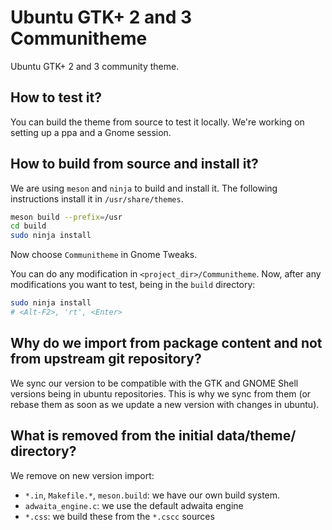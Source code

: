 # Ubuntu GTK+ 2 and 3 Communitheme

Ubuntu GTK+ 2 and 3 community theme.

## How to test it?

You can build the theme from source to test it locally. We're working on setting up a ppa and a Gnome session.

<!-- We have a set of packages creating a new "Ubuntu Communitheme session". Just install:

```sh
sudo apt install ubuntu-communitheme-session
```

Restart your computer, the login screen will have this theme by default, and a new session will be selectable in GDM named "Ubuntu Communitheme". This will start the GNOME-Shell, GTK2, GTK3 themes and icon themes. -->

## How to build from source and install it?

We are using `meson` and `ninja` to build and install it. The following instructions install it in `/usr/share/themes`.

```sh
meson build --prefix=/usr
cd build
sudo ninja install
```

Now choose `Communitheme` in Gnome Tweaks.

You can do any modification in `<project_dir>/Communitheme`. Now, after any modifications you want to test, being in the `build` directory:

```sh
sudo ninja install
# <Alt-F2>, 'rt', <Enter>
```

## Why do we import from package content and not from upstream git repository?

We sync our version to be compatible with the GTK and GNOME Shell versions being in ubuntu repositories. This is why we sync from them (or rebase them as soon as we update a new version with changes in ubuntu).

## What is removed from the initial data/theme/ directory?

We remove on new version import:

* `*.in`, `Makefile.*`, `meson.build`: we have our own build system.
* `adwaita_engine.c`: we use the default adwaita engine
* `*.css`: we build these from the `*.cscc` sources

